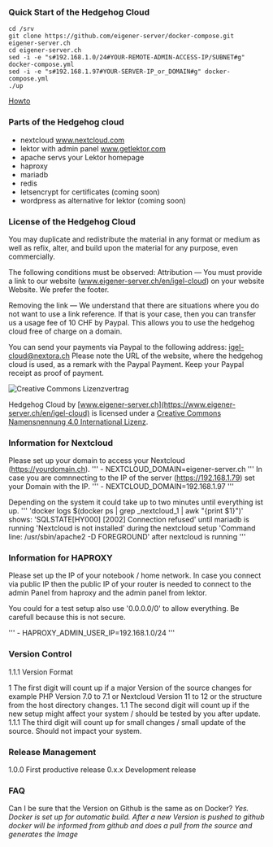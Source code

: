 ### Quick Start of the Hedgehog Cloud
```
cd /srv
git clone https://github.com/eigener-server/docker-compose.git eigener-server.ch
cd eigener-server.ch
sed -i -e "s#192.168.1.0/24#YOUR-REMOTE-ADMIN-ACCESS-IP/SUBNET#g" docker-compose.yml
sed -i -e "s#192.168.1.97#YOUR-SERVER-IP_or_DOMAIN#g" docker-compose.yml
./up
```

[Howto](https://www.eigener-server.ch/en/igel-cloud)

### Parts of the Hedgehog cloud
* nextcloud www.nextcloud.com
* lektor with admin panel www.getlektor.com
* apache servs your Lektor homepage
* haproxy
* mariadb
* redis
* letsencrypt for certificates (coming soon)
* wordpress as alternative for lektor (coming soon)

### License of the Hedgehog Cloud

You may duplicate and redistribute the material in any format or medium as well as refix, alter, and build
upon the material for any purpose, even commercially.


The following conditions must be observed:
Attribution — You must provide a link to our website (www.eigener-server.ch/en/igel-cloud) on your website
Website. We prefer the footer.

Removing the link — We understand that there are situations where you do not want to use a link reference.
If that is your case, then you can transfer us a usage fee of 10 CHF by Paypal. This allows you to use the
hedgehog cloud free of charge on a domain.

You can send your payments via Paypal to the following address: igel-cloud@nextora.ch
Please note the URL of the website, where the hedgehog cloud is used, as a remark with the Paypal Payment.
Keep your Paypal receipt as proof of payment.

![Creative Commons Lizenzvertrag](https://i.creativecommons.org/l/by/4.0/80x15.png)

Hedgehog Cloud by [www.eigener-server.ch](https://www.eigener-server.ch/en/igel-cloud)  is licensed under a [Creative Commons Namensnennung 4.0 International Lizenz](href="http://creativecommons.org/licenses/by/4.0/).


### Information for Nextcloud
Please set up your domain to access your Nextcloud (https://yourdomain.ch). 
'''
    - NEXTCLOUD_DOMAIN=eigener-server.ch
'''
In case you are comnnecting to the IP of the server (https://192.168.1.79) set your Domain with the IP.
'''
    - NEXTCLOUD_DOMAIN=192.168.1.97
'''

Depending on the system it could take up to two minutes until everything ist up.
'''
'docker logs $(docker ps | grep _nextcloud_1 | awk "{print \$1}")' shows:
'SQLSTATE[HY000] [2002] Connection refused' until mariadb is running
'Nextcloud is not installed' during the nextcloud setup
'Command line: /usr/sbin/apache2 -D FOREGROUND' after nextcloud is running
'''

### Information for HAPROXY
Please set up the IP of your notebook / home network. In case you connect via public IP then the public IP 
of your router is needed to connect to the admin Panel from haproxy and the admin panel from lektor.

You could for a test setup also use '0.0.0.0/0' to allow everything. Be carefull because this is not secure.

'''
    - HAPROXY_ADMIN_USER_IP=192.168.1.0/24
'''

### Version Control

1.1.1 Version Format

1     The first digit will count up if a major Version of the source changes for example PHP Version 7.0 to 7.1 or
Nextcloud Version 11 to 12 or the structure from the host directory changes.
1.1   The second digit will count up if the new setup might affect your system / should be tested by you after update.
1.1.1 The third digit will count up for small changes / small update of the source. Should not impact your system.

### Release Management

1.0.0 First productive release
0.x.x Development release

### FAQ
Can I be sure that the Version on Github is the same as on Docker?
*Yes. Docker is set up for automatic build. After a new Version is pushed to github docker will be informed from github
and does a pull from the source and generates the Image*

